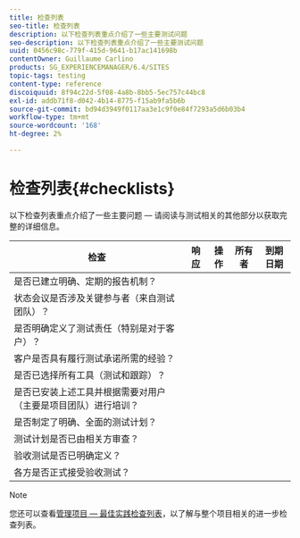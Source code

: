 ```yaml
---
title: 检查列表
seo-title: 检查列表
description: 以下检查列表重点介绍了一些主要测试问题
seo-description: 以下检查列表重点介绍了一些主要测试问题
uuid: 0456c98c-779f-415d-9641-b17ac141698b
contentOwner: Guillaume Carlino
products: SG_EXPERIENCEMANAGER/6.4/SITES
topic-tags: testing
content-type: reference
discoiquuid: 8f94c22d-5f08-4a8b-8bb5-5ec757c44bc8
exl-id: addb71f8-d042-4b14-8775-f15ab9fa5b6b
source-git-commit: bd94d3949f0117aa3e1c9f0e84f7293a5d6b03b4
workflow-type: tm+mt
source-wordcount: '168'
ht-degree: 2%

---
```


# 检查列表{#checklists}

以下检查列表重点介绍了一些主要问题 — 请阅读与测试相关的其他部分以获取完整的详细信息。

| 检查 | 响应 | 操作 | 所有者 | 到期日期 |
|---|---|---|---|---|
| 是否已建立明确、定期的报告机制？ |  |  |  |  |
| 状态会议是否涉及关键参与者（来自测试团队）？ |  |  |  |  |
| 是否明确定义了测试责任（特别是对于客户）？ |  |  |  |  |
| 客户是否具有履行测试承诺所需的经验？ |  |  |  |  |
| 是否已选择所有工具（测试和跟踪）？ |  |  |  |  |
| 是否已安装上述工具并根据需要对用户（主要是项目团队）进行培训？ |  |  |  |  |
| 是否制定了明确、全面的测试计划？ |  |  |  |  |
| 测试计划是否已由相关方审查？ |  |  |  |  |
| 验收测试是否已明确定义？ |  |  |  |  |
| 各方是否正式接受验收测试？ |  |  |  |  |

>[!NOTE]
>
>您还可以查看[管理项目 — 最佳实践检查列表](/help/managing/best-practices.md)，以了解与整个项目相关的进一步检查列表。
